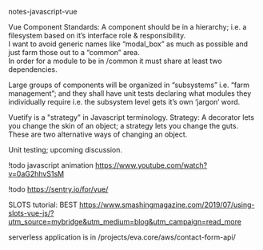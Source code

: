 notes-javascript-vue

Vue Component Standards:  A component should be in a hierarchy; i.e. a filesystem based on it’s interface role & responsibility.   
I want to avoid generic names like “modal_box” as much as possible and just farm those out to a “common” area.  
In order for a module to be in /common it must share at least two dependencies.     

Large groups of components will be organized in “subsystems” i.e. “farm management”; and they shall have unit tests declaring what modules they individually 
require i.e. the subsystem level gets it’s own ‘jargon’ word.  

Vuetify is a "strategy" in Javascript terminology. 
Strategy: A decorator lets you change the skin of an object; a strategy lets you change the guts. 
These are two alternative ways of changing an object.

Unit testing; upcoming discussion. 

!todo javascript animation
https://www.youtube.com/watch?v=0aG2hhvS1sM

!todo https://sentry.io/for/vue/

SLOTS tutorial:
BEST
https://www.smashingmagazine.com/2019/07/using-slots-vue-js/?utm_source=mybridge&utm_medium=blog&utm_campaign=read_more

serverless application is in /projects/eva.core/aws/contact-form-api/

